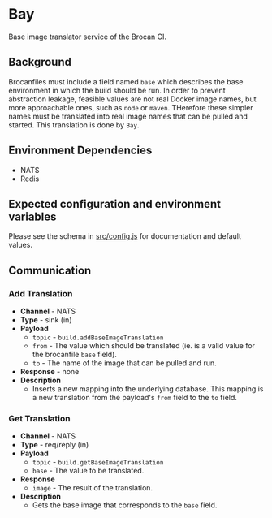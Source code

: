 # Bay

Base image translator service of the Brocan CI.

## Background

Brocanfiles must include a field named `base` which describes the base environment in which the build should be run. In order to prevent abstraction leakage, feasible values are not real Docker image names, but more approachable ones, such as `node` or `maven`. THerefore these simpler names must be translated into real image names that can be pulled and started. This translation is done by `Bay`.

## Environment Dependencies

  * NATS
  * Redis

## Expected configuration and environment variables

Please see the schema in [src/config.js](src/config.js) for documentation and default values.

## Communication

### Add Translation

  * **Channel** - NATS
  * **Type** - sink (in)
  * **Payload**
    * `topic` - `build.addBaseImageTranslation`
    * `from` - The value which should be translated (ie. is a valid value for the brocanfile `base` field).
    * `to` - The name of the image that can be pulled and run.
  * **Response** - none
  * **Description**
    * Inserts a new mapping into the underlying database. This mapping is a new translation from the payload's `from` field to the `to` field.

### Get Translation

  * **Channel** - NATS
  * **Type** - req/reply (in)
  * **Payload**
    * `topic` - `build.getBaseImageTranslation`
    * `base` - The value to be translated.
  * **Response**
    * `image` - The result of the translation.
  * **Description**
    * Gets the base image that corresponds to the `base` field.
